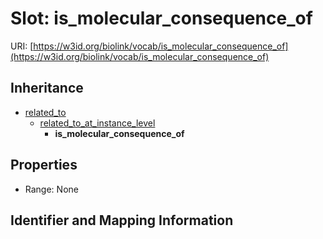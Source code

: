 # Slot: is_molecular_consequence_of

URI: [https://w3id.org/biolink/vocab/is_molecular_consequence_of](https://w3id.org/biolink/vocab/is_molecular_consequence_of)




## Inheritance

* [related_to](related_to.md)
    * [related_to_at_instance_level](related_to_at_instance_level.md)
        * **is_molecular_consequence_of**



## Properties

 * Range: None



## Identifier and Mapping Information





